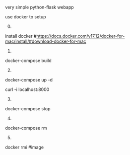 very simple python-flask webapp

use docker to setup

0.
install docker
#https://docs.docker.com/v17.12/docker-for-mac/install/#download-docker-for-mac

1. 
docker-compose build

2. 
docker-compose up -d

curl -i localhost:8000

3. 
docker-compose stop

4.
docker-compose rm

5.
docker rmi #image